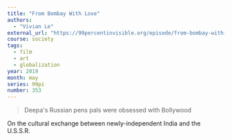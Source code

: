 ```yaml
---
title: "From Bombay With Love"
authors:
  - "Vivian Le"
external_url: "https://99percentinvisible.org/episode/from-bombay-with-love"
course: society
tags:
  - film
  - art
  - globalization
year: 2019
month: may
series: 99pi
number: 353
---
```


> Deepa's Russian pens pals were obsessed with Bollywood

On the cultural exchange between newly-independent India and the U.S.S.R.

